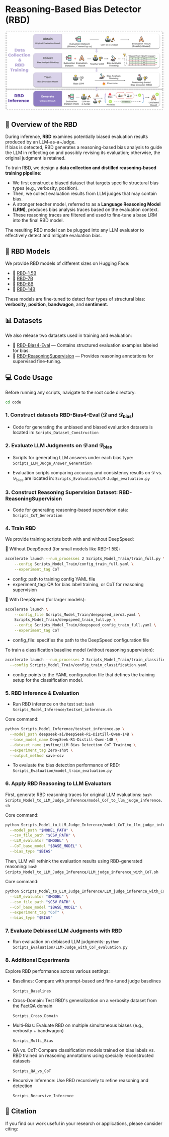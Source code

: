 # Reasoning-Based Bias Detector (RBD)

![RBD Pipeline Overview](images/pipeline.png)

## 🧠 Overview of the RBD

During inference, **RBD** examines potentially biased evaluation results produced by an LLM-as-a-Judge.  
If bias is detected, RBD generates a reasoning-based bias analysis to guide the LLM in reflecting on and possibly revising its evaluation; otherwise, the original judgment is retained.

To train RBD, we design a **data collection and distilled reasoning-based training pipeline**:

- We first construct a biased dataset that targets specific structural bias types (e.g., verbosity, position).
- Then, we collect evaluation results from LLM judges that may contain bias.
- A stronger teacher model, referred to as a **Language Reasoning Model (LRM)**, produces bias analysis traces based on the evaluation context.
- These reasoning traces are filtered and used to fine-tune a base LRM into the final RBD model.

The resulting RBD model can be plugged into any LLM evaluator to effectively detect and mitigate evaluation bias.


## 🤖 RBD Models

We provide RBD models of different sizes on Hugging Face:

- 🔹 [RBD-1.5B](https://huggingface.co/joyfine/RBD-1.5B)
- 🔹 [RBD-7B](https://huggingface.co/joyfine/RBD-7B)
- 🔹 [RBD-8B](https://huggingface.co/joyfine/RBD-8B)
- 🔹 [RBD-14B](https://huggingface.co/joyfine/RBD-14B)

These models are fine-tuned to detect four types of structural bias: **verbosity**, **position**, **bandwagon**, and **sentiment**.


## 📊 Datasets

We also release two datasets used in training and evaluation:

- 📂 [RBD-Bias4-Eval](https://huggingface.co/datasets/joyfine/LLM-Bias4-Eval) — Contains structured evaluation examples labeled for bias.
- 📂 [RBD-ReasoningSupervision](https://huggingface.co/datasets/joyfine/RBD-ReasoningSupervision) — Provides reasoning annotations for supervised fine-tuning.


## 💻 Code Usage

Before running any scripts, navigate to the root code directory:

```bash
cd code
```

### 1. Construct datasets RBD-Bias4-Eval ($\mathcal{D}$ and $\mathcal{D}_{\text{bias}}$)

- Code for generating the unbiased and biased evaluation datasets is located in: `Scripts_Dataset_Construction`

### 2. Evaluate LLM Judgments on $\mathcal{D}$ and $\mathcal{D}_{\text{bias}}$

- Scripts for generating LLM answers under each bias type: `Scripts_LLM_Judge_Answer_Generation`


- Evaluation scripts comparing accuracy and consistency results on $\mathcal{D}$ vs. $\mathcal{D}_{\text{bias}}$ are located in: `Scripts_Evaluation/LLM-Judge_evaluation.py`

### 3. Construct Reasoning Supervision Dataset: RBD-ReasoningSupervision

- Code for generating reasoning-based supervision data: `Scripts_CoT_Generation`

### 4. Train RBD

We provide training scripts both with and without DeepSpeed:

🔹 Without DeepSpeed (for small models like RBD-1.5B):
```bash 
accelerate launch --num_processes 2 Scripts_Model_Train/train_full.py \
    --config Scripts_Model_Train/config_train_full.yaml \
    --experiment_tag CoT
```

- config: path to training config YAML file
- experiment_tag: QA for bias label training, or CoT for reasoning supervision

🔹 With DeepSpeed (for larger models):


```bash 
accelerate launch \
    --config_file Scripts_Model_Train/deepspeed_zero3.yaml \
    Scripts_Model_Train/deepspeed_train_full.py \
    --config Scripts_Model_Train/deepspeed_config_train_full.yaml \
    --experiment_tag CoT
```

- config_file: specifies the path to the DeepSpeed configuration file

To train a classification baseline model (without reasoning supervision):

```bash
accelerate launch --num_processes 2 Scripts_Model_Train/train_classification.py \
  --config Scripts_Model_Train/config_train_classification.yaml
```
- config: points to the YAML configuration file that defines the training setup for the classification model.

### 5. RBD Inference & Evaluation

- Run RBD inference on the test set: `bash Scripts_Model_Inference/testset_inference.sh
`

Core command:

```bash
python Scripts_Model_Inference/testset_inference.py \
  --model_path deepseek-ai/DeepSeek-R1-Distill-Qwen-14B \
  --base_model_name DeepSeek-R1-Distill-Qwen-14B \
  --dataset_name joyfine/LLM_Bias_Detection_CoT_Training \
  --experiment_tag Zero-shot \
  --output_method save-csv
```

- To evaluate the bias detection performance of RBD: `Scripts_Evaluation/model_train_evaluation.py`


### 6. Apply RBD Reasoning to LLM Evaluators
First, generate RBD reasoning traces for original LLM evaluations: `bash Scripts_Model_to_LLM_Judge_Inference/model_CoT_to_llm_judge_inference.sh`


Core command:
```bash
python Scripts_Model_to_LLM_Judge_Inference/model_CoT_to_llm_judge_inference.py \
  --model_path "$MODEL_PATH" \
  --csv_file_path "$CSV_PATH" \
  --LLM_evaluator "$MODEL" \
  --CoT_base_model "$BASE_MODEL" \
  --bias_type "$BIAS"
```

Then, LLM will rethink the evaluation results using RBD-generated reasoning: `bash Scripts_Model_to_LLM_Judge_Inference/LLM_judge_inference_with_CoT.sh`

Core command:

```bash
python Scripts_Model_to_LLM_Judge_Inference/LLM_judge_inference_with_CoT.py \
  --LLM_evaluator "$MODEL" \
  --csv_file_path "$CSV_PATH" \
  --CoT_base_model "$BASE_MODEL" \
  --experiment_tag "CoT" \
  --bias_type "$BIAS"
```

### 7. Evaluate Debiased LLM Judgments with RBD
- Run evaluation on debiased LLM judgments: `python Scripts_Evaluation/LLM-Judge_with_CoT_evaluation.py`


### 8. Additional Experiments
Explore RBD performance across various settings:

- Baselines: Compare with prompt-based and fine-tuned judge baselines

    `Scripts_Baselines`

- Cross-Domain: Test RBD's generalization on a verbosity dataset from the FactQA domain

    `Scripts_Cross_Domain`

- Multi-Bias: Evaluate RBD on multiple simultaneous biases (e.g., verbosity + bandwagon)

    `Scripts_Multi_Bias`

- QA vs. CoT: Compare classification models trained on bias labels vs. RBD trained on reasoning annotations using specially reconstructed datasets

    `Scripts_QA_vs_CoT`

- Recursive Inference: Use RBD recursively to refine reasoning and detection

    `Scripts_Recursive_Inference`

## 📖 Citation

If you find our work useful in your research or applications, please consider citing:

```bibtex
```

